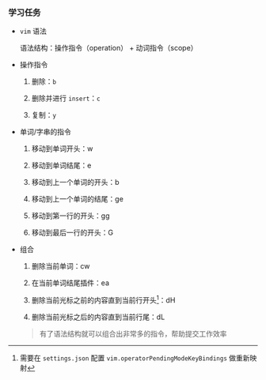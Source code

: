 ### 学习任务

- `vim` 语法
 
  语法结构：操作指令（operation） + 动词指令（scope）

- 操作指令

  1. 删除：`b`

  2. 删除并进行 `insert`：`c`

  3. 复制：`y`

- 单词/字串的指令

  1. 移动到单词开头：w

  2. 移动到单词结尾：e

  3. 移动到上一个单词的开头：b

  4. 移动到上一个单词的结尾：ge

  5. 移动到第一行的开头：gg

  6. 移动到最后一行的开头：G

- 组合

  1. 删除当前单词：cw

  2. 在当前单词结尾插件：ea

  3. 删除当前光标之前的内容直到当前行开头[^注意]：dH

  4. 删除当前光标之后的内容直到当前行尾：dL

  > 有了语法结构就可以组合出非常多的指令，帮助提交工作效率

[^注意]: 需要在 `settings.json` 配置 `vim.operatorPendingModeKeyBindings` 做重新映射